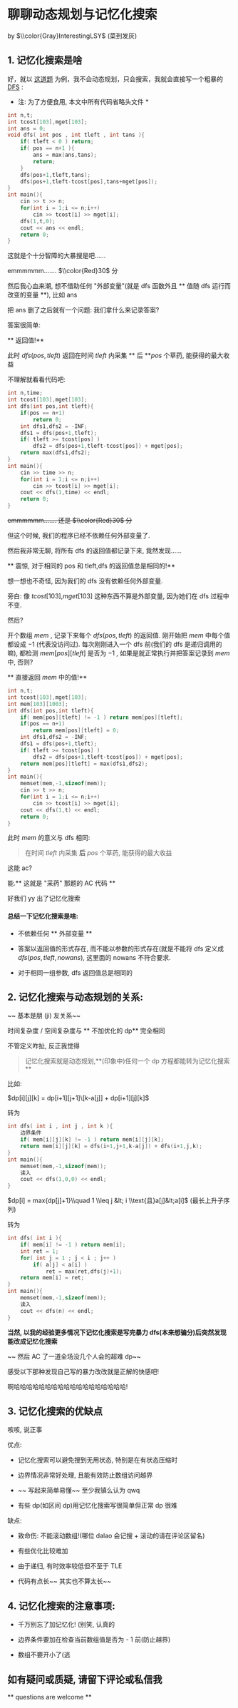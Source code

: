 # 聊聊动态规划与记忆化搜索

by $\\color{Gray}InterestingLSY$ (菜到发灰)

## 1. 记忆化搜索是啥

好，就以 [这道题](https://www.luogu.org/problemnew/show/P1048) 为例，我不会动态规划，只会搜索，我就会直接写一个粗暴的 [DFS](/search/dfs) :

-   注: 为了方便食用, 本文中所有代码省略头文件 \*

```cpp
int n,t;
int tcost[103],mget[103];
int ans = 0;
void dfs( int pos , int tleft , int tans ){
    if( tleft < 0 ) return;
    if( pos == n+1 ){
		ans = max(ans,tans);
		return;
	}
	dfs(pos+1,tleft,tans);
    dfs(pos+1,tleft-tcost[pos],tans+mget[pos]);
}
int main(){
    cin >> t >> n;
    for(int i = 1;i <= n;i++)
        cin >> tcost[i] >> mget[i];
    dfs(1,t,0);
	cout << ans << endl;
    return 0;
}
```

这就是个十分智障的大暴搜是吧......

emmmmmm....... $\\color{Red}30$ 分

然后我心血来潮, 想不借助任何 "外部变量"(就是 dfs 函数外且 ** 值随 dfs 运行而改变的变量 **), 比如 ans

把 ans 删了之后就有一个问题: 我们拿什么来记录答案?

答案很简单:

** 返回值!**

此时 $dfs(pos,tleft)$ 返回在时间 $tleft$ 内采集 ** 后 **$pos$ 个草药, 能获得的最大收益

不理解就看看代码吧:

```cpp
int n,time;
int tcost[103],mget[103];
int dfs(int pos,int tleft){
    if(pos == n+1)
        return 0;
    int dfs1,dfs2 = -INF;
    dfs1 = dfs(pos+1,tleft);
	if( tleft >= tcost[pos] )
    	dfs2 = dfs(pos+1,tleft-tcost[pos]) + mget[pos];
    return max(dfs1,dfs2);
}
int main(){
    cin >> time >> n;
    for(int i = 1;i <= n;i++)
        cin >> tcost[i] >> mget[i];
    cout << dfs(1,time) << endl;
    return 0;
}
```

~~emmmmmm....... 还是 $\\color{Red}30$ 分~~

但这个时候, 我们的程序已经不依赖任何外部变量了.

然后我非常无聊, 将所有 dfs 的返回值都记录下来, 竟然发现......

** 震惊, 对于相同的 pos 和 tleft,dfs 的返回值总是相同的!**

想一想也不奇怪, 因为我们的 dfs 没有依赖任何外部变量.

旁白: 像 $tcost[103]$,$mget[103]$ 这种东西不算是外部变量, 因为她们在 dfs 过程中不变.

然后?

开个数组 $mem$ , 记录下来每个 $dfs(pos,tleft)$ 的返回值. 刚开始把 $mem$ 中每个值都设成 $-1$ (代表没访问过). 每次刚刚进入一个 dfs 前(我们的 dfs 是递归调用的嘛), 都检测 $mem[pos][tleft]$ 是否为 $-1$ , 如果是就正常执行并把答案记录到 $mem$ 中, 否则?

** 直接返回 $mem$ 中的值!**

```cpp
int n,t;
int tcost[103],mget[103];
int mem[103][1003];
int dfs(int pos,int tleft){
	if( mem[pos][tleft] != -1 ) return mem[pos][tleft];
    if(pos == n+1)
        return mem[pos][tleft] = 0;
    int dfs1,dfs2 = -INF;
    dfs1 = dfs(pos+1,tleft);
	if( tleft >= tcost[pos] )
    	dfs2 = dfs(pos+1,tleft-tcost[pos]) + mget[pos];
    return mem[pos][tleft] = max(dfs1,dfs2);
}
int main(){
	memset(mem,-1,sizeof(mem));
    cin >> t >> n;
    for(int i = 1;i <= n;i++)
        cin >> tcost[i] >> mget[i];
    cout << dfs(1,t) << endl;
    return 0;
}
```

此时 $mem$ 的意义与 dfs 相同:

> 在时间 $tleft$ 内采集 **后** $pos$ 个草药, 能获得的最大收益

这能 ac?

能.** 这就是 "采药" 那题的 AC 代码 **

好我们 yy 出了记忆化搜索

#### 总结一下记忆化搜索是啥:

-   不依赖任何 ** 外部变量 **

-   答案以返回值的形式存在, 而不能以参数的形式存在(就是不能将 dfs 定义成 $dfs(pos ,tleft , nowans )$, 这里面的 nowans 不符合要求.

-   对于相同一组参数, dfs 返回值总是相同的

## 2. 记忆化搜索与动态规划的关系:

\~~ 基本是朋 (ji) 友关系\~~

时间复杂度 / 空间复杂度与 ** 不加优化的 dp** 完全相同

不管定义咋扯, 反正我觉得

> 记忆化搜索就是动态规划,**(印象中)任何一个 dp 方程都能转为记忆化搜索 **

比如:

$dp[i][j][k] = dp[i+1][j+1]\[k-a[j]] + dp[i+1][j][k]$

转为

```cpp
int dfs( int i , int j , int k ){
	边界条件
    if( mem[i][j][k] != -1 ) return mem[i][j][k];
    return mem[i][j][k] = dfs(i+1,j+1,k-a[j]) + dfs(i+1,j,k);
}
int main(){
	memset(mem,-1,sizeof(mem));
	读入
    cout << dfs(1,0,0) << endl;
}
```

$dp[i] = max{dp[j]+1}\\quad 1 \\leq j &lt; i \\text{且}a[j]&lt;a[i]$  (最长上升子序列)

转为

```cpp
int dfs( int i ){
	if( mem[i] != -1 ) return mem[i];
	int ret = 1;
	for( int j = 1 ; j < i ; j++ )
    	if( a[j] < a[i] )
    		ret = max(ret,dfs(j)+1);
    return mem[i] = ret;
}
int main(){
	memset(mem,-1,sizeof(mem));
	读入
    cout << dfs(n) << endl;
}
```

**当然, 以我的经验更多情况下记忆化搜索是写完暴力 dfs(本来想骗分)后突然发现能改成记忆化搜索**

\~~ 然后 AC 了一道全场没几个人会的超难 dp\~~

感受以下那种发现自己写的暴力改改就是正解的快感吧!

啊哈哈哈哈哈哈哈哈哈哈哈哈哈哈哈哈哈哈!

## 3. 记忆化搜索的优缺点

咳咳, 说正事

优点:

-   记忆化搜索可以避免搜到无用状态, 特别是在有状态压缩时

-   边界情况非常好处理, 且能有效防止数组访问越界

-   \~~ 写起来简单易懂\~~ 至少我镇么认为 qwq

-   有些 dp(如区间 dp)用记忆化搜索写很简单但正常 dp 很难

缺点:

-   致命伤: 不能滚动数组!(哪位 dalao 会记搜 + 滚动的请在评论区留名)

-   有些优化比较难加

-   由于递归, 有时效率较低但不至于 TLE

-   代码有点长\~~ 其实也不算太长\~~

## 4. 记忆化搜索的注意事项:

-   千万别忘了加记忆化! (别笑, 认真的

-   边界条件要加在检查当前数组值是否为 - 1 前(防止越界)

-   数组不要开小了(逃

## 如有疑问或质疑, 请留下评论或私信我

** questions are welcome **
